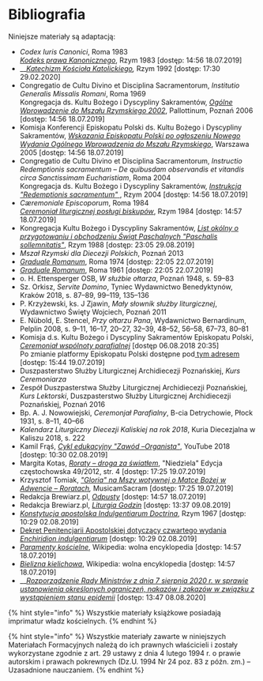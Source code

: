 # Bibliografia

Niniejsze materiały są adaptacją:

* _Codex Iuris Canonici_, Roma 1983\
  [_Kodeks prawa Kanonicznego_](http://www.trybunal.mkw.pl/Kodeks%20Prawa%20Kanonicznego.pdf), Rzym 1983 \[dostęp: 14:56 18.07.2019]
* __[_Katechizm Kościoła Katolickiego_](http://lublin.scj.pl/cms/teksty/KKK.pdf)_,_ Rzym 1992 \[dostęp: 17:30 29.02.2020]
* Congregatio de Cultu Divino et Disciplina Sacramentorum, _Institutio Generalis Missalis Romani_, Roma 1969\
  Kongregacja ds. Kultu Bożego i Dyscypliny Sakramentów, [_Ogólne Wprowadzenie do Mszału Rzymskiego 2002_](http://www.dsorzeszow.pl/files/Dokumenty-Kosciola/12.\_OWMR\_2002.pdf), Pallottinum, Poznań 2006 \[dostęp: 14:56 18.07.2019]
* Komisja Konferencji Episkopatu Polski ds. Kultu Bożego i Dyscypliny Sakramentów, [_Wskazania Episkopatu Polski po ogłoszeniu Nowego Wydania Ogólnego Wprowadzenia do Mszału Rzymskiego_](http://www.dsorzeszow.pl/files/Dokumenty-Kosciola/13.\_Wskazania\_Episkopatu\_Polski\_2005.pdf), Warszawa 2005 \[dostęp: 14:56 18.07.2019]
* Congregatio de Cultu Divino et Disciplina Sacramentorum, _Instructio Redemptionis sacramentum – De quibusdam observandis et vitandis circa Sanctissimam Eucharistiam_, Roma 2004\
  Kongregacja ds. Kultu Bożego i Dyscypliny Sakramentów, [_Instrukcja "Redemptionis sacramentum"_ ](https://opoka.org.pl/biblioteka/W/WR/kongregacje/kkultu/redemptionis\_sacramentum\_25032004.html), Rzym 2004 \[dostęp: 14:56 18.07.2019]
* _Cæremoniale Episcoporum_, Roma 1984\
  [_Ceremoniał liturgicznej posługi biskupów_](http://ministranci.waw.pl/wp-content/uploads/docs/ceremonial.pdf), Rzym 1984 \[dostęp: 14:57 18.07.2019]
* Kongregacja Kultu Bożego i Dyscypliny Sakramentów, [_List okólny o przygotowaniu i obchodzeniu Świąt Paschalnych "Paschalis sollemnitatis"_](https://liturgia.wiara.pl/files/11/03/03/183281\_list\_okolny.pdf), Rzym 1988 \[dostęp: 23:05 29.08.2019]
* _Mszał Rzymski dla Diecezji Polskich_, Poznań 2013
* [_Graduale Romanum_](http://www.ccwatershed.org/media/pdfs/14/02/17/10-18-21\_0.pdf), Roma 1974 \[dostęp: 22:05 22.07.2019]
* [_Graduale Romanum_](https://media.musicasacra.com/pdf/graduale1961.pdf), Roma 1961 \[dostęp: 22:05 22.07.2019]
* o. H. Ettensperger OSB, _W służbie ołtarza_, Poznań 1948, s. 59–83
* Sz. Orkisz, _Servite Domino_, Tyniec Wydawnictwo Benedyktynów, Kraków 2018, s. 87–89, 99–119, 135–136
* P. Krzyżewski, ks. J Zjawin, _Mały słownik służby liturgicznej_, Wydawnictwo Święty Wojciech, Poznań 2011
* E. Nübold, E. Stencel, _Przy ołtarzu Pana_, Wydawnictwo Bernardinum, Pelplin 2008, s. 9–11, 16–17, 20–27, 32–39, 48–52, 56–58, 67–73, 80–81
* Komisja d.s. Kultu Bożego i Dyscypliny Sakramentów Episkopatu Polski, [_Ceremoniał wspólnoty parafialnej_](http://www.kkbids.episkopat.pl/index.php?id=41) \[dostęp 06.08.2018 20:35]\
  Po zmianie platformy Episkopatu Polski dostępne pod[ tym adresem](https://web.archive.org/web/20160405135546/http://www.kkbids.episkopat.pl/index.php?id=44) \[dostęp: 15:44 19.07.2019]&#x20;
* Duszpasterstwo Służby Liturgicznej Archidiecezji Poznańskiej, _Kurs Ceremoniarza_
* Zespół Duszpasterstwa Służby Liturgicznej Archidiecezji Poznańskiej, _Kurs Lektorski_, Duszpasterstwo Służby Liturgicznej Archidiecezji Poznańskiej, Poznań 2016
* Bp. A. J. Nowowiejski, _Ceremonjał Parafialny_, B-cia Detrychowie, Płock 1931, s. 8–11, 40–66
* _Kalendarz Liturgiczny Diecezji Kaliskiej na rok 2018_, Kuria Diecezjalna w Kaliszu 2018, s. 222
* Kamil Frąś, [_Cykl edukacyjny "Zawód_ –_Organista"_](https://www.youtube.com/playlist?list=PLZSvVHFXcegvUGolezvG7CcBJOwbGQ3cV), YouTube 2018 \[dostęp: 10:30 02.08.2019]
* Margita Kotas, [_Roraty_ – _droga za światłem_](https://www.niedziela.pl/artykul/103221/nd/Roraty---droga-za-swiatlem), "Niedziela" Edycja częstochowska 49/2012, str. 4 \[dostęp: 17:25 19.07.2019]
* Krzysztof Tomiak, [_"Gloria" na Mszy wotywnej o Matce Bożej w Adwencie_ – _Roratach_](https://musicamsacram.pl/artykuly/pokaz/13-Gloria-na-Mszy-wotywnej-o-Matce-Bozej-w-Adwencie-Roratach)_,_ MusicamSacram \[dostęp: 17:25 19.07.2019]
* Redakcja Brewiarz.pl, [_Odpusty_](https://brewiarz.pl/czytelnia/odpusty.php3) \[dostęp: 14:57 18.07.2019]
* Redakcja Brewiarz.pl, [_Liturgia Godzin_](https://premium.brewiarz.pl/iv\_19/index.php3) \[dostęp: 13:37 09.08.2019]
* [_Konstytucja apostolska Indulgentiarum Doctrina_](https://opoka.org.pl/biblioteka/W/WP/pawel\_vi/konstytucje/indulgentiarum\_doctrina\_01011967.html), Rzym 1967 \[dostęp: 10:29 02.08.2019]
* [Dekret Penitencjarii Apostolskiej dotyczący czwartego wydania _Enchiridion indulgentiarum_](https://opoka.org.pl/biblioteka/W/WR/inne/penitentia\_16071999.html) \[dostęp: 10:29 02.08.2019]
* [_Paramenty kościelne_](https://pl.wikipedia.org/wiki/Paramenty\_ko%C5%9Bcielne), Wikipedia: wolna encyklopedia \[dostęp: 14:57 18.07.2019]
* [_Bielizna kielichowa_](https://pl.wikipedia.org/wiki/Bielizna\_kielichowa), Wikipedia: wolna encyklopedia \[dostęp: 14:57 18.07.2019]
* __[_Rozporządzenie Rady Ministrów z dnia 7 sierpnia 2020 r. w sprawie ustanowienia określonych ograniczeń, nakazów i zakazów w związku z wystąpieniem stanu epidemii_](https://dziennikustaw.gov.pl/D2020000135601.pdf) \[dostęp: 13:47 08.08.2020]

{% hint style="info" %}
Wszystkie materiały książkowe posiadają imprimatur władz kościelnych.
{% endhint %}

{% hint style="info" %}
Wszystkie materiały zawarte w niniejszych Materiałach Formacyjnych należą do ich prawnych właścicieli i zostały wykorzystane zgodnie z art. 29 ustawy z dnia 4 lutego 1994 r. o prawie autorskim i prawach pokrewnych (Dz.U. 1994 Nr 24 poz. 83 z późn. zm.) – Uzasadnione nauczaniem.
{% endhint %}
